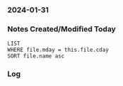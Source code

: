 ### 2024-01-31

### Notes Created/Modified Today
```dataview
LIST 
WHERE file.mday = this.file.cday
SORT file.name asc
```
### Log
